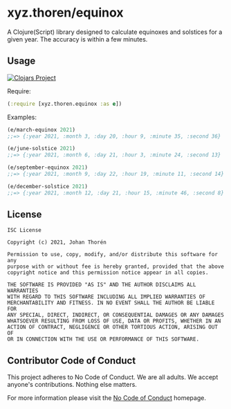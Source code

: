 # xyz.thoren/equinox

A Clojure(Script) library designed to calculate equinoxes and solstices for a
given year. The accuracy is within a few minutes.

## Usage

[![Clojars Project](https://img.shields.io/clojars/v/xyz.thoren/equinox.svg)](https://clojars.org/xyz.thoren/equinox)

Require:

``` clojure
(:require [xyz.thoren.equinox :as e])
```

Examples:

``` clojure
(e/march-equinox 2021)
;;=> {:year 2021, :month 3, :day 20, :hour 9, :minute 35, :second 36}

(e/june-solstice 2021)
;;=> {:year 2021, :month 6, :day 21, :hour 3, :minute 24, :second 13}

(e/september-equinox 2021)
;;=> {:year 2021, :month 9, :day 22, :hour 19, :minute 11, :second 14}

(e/december-solstice 2021)
;;=> {:year 2021, :month 12, :day 21, :hour 15, :minute 46, :second 8}
```

## License

```
ISC License

Copyright (c) 2021, Johan Thorén

Permission to use, copy, modify, and/or distribute this software for any
purpose with or without fee is hereby granted, provided that the above
copyright notice and this permission notice appear in all copies.

THE SOFTWARE IS PROVIDED "AS IS" AND THE AUTHOR DISCLAIMS ALL WARRANTIES
WITH REGARD TO THIS SOFTWARE INCLUDING ALL IMPLIED WARRANTIES OF
MERCHANTABILITY AND FITNESS. IN NO EVENT SHALL THE AUTHOR BE LIABLE FOR
ANY SPECIAL, DIRECT, INDIRECT, OR CONSEQUENTIAL DAMAGES OR ANY DAMAGES
WHATSOEVER RESULTING FROM LOSS OF USE, DATA OR PROFITS, WHETHER IN AN
ACTION OF CONTRACT, NEGLIGENCE OR OTHER TORTIOUS ACTION, ARISING OUT OF
OR IN CONNECTION WITH THE USE OR PERFORMANCE OF THIS SOFTWARE.
```

## Contributor Code of Conduct

This project adheres to No Code of Conduct.  We are all adults.  We accept anyone's contributions.  Nothing else matters.

For more information please visit the [No Code of Conduct](https://github.com/domgetter/NCoC) homepage.
